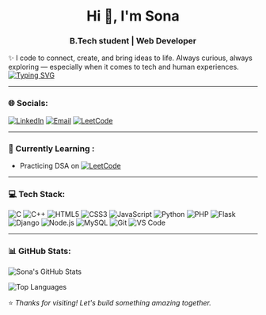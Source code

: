 <h1 align="center">Hi 👋, I'm Sona</h1>
<h3 align="center">B.Tech student | Web Developer  </h3>

✨ I code to connect, create, and bring ideas to life. Always curious, always exploring — especially when it comes to tech and human experiences.
<br>
[![Typing SVG](https://readme-typing-svg.demolab.com?font=Cedarville+Cursive&size=25&pause=1000&color=91DFF7&center=true&vCenter=true&width=435&lines=%E2%99%A2+Turning+Ideas+To+Code+%E2%99%A2)](https://git.io/typing-svg)

---

### 🌐 Socials:
[![LinkedIn](https://img.shields.io/badge/LinkedIn-blue?style=for-the-badge&logo=linkedin&logoColor=white)](https://www.linkedin.com/in/sona-siju-714aa8341)
[![Email](https://img.shields.io/badge/Gmail-D14836?style=for-the-badge&logo=gmail&logoColor=white)](mailto:sonasiju16@gmail.com)
[![LeetCode](https://img.shields.io/badge/LeetCode-FC7C34?style=for-the-badge&logo=leetcode&logoColor=white)](https://leetcode.com/Sona_Siju)

---

### 🌱 Currently Learning  :
- Practicing DSA on [![LeetCode](https://img.shields.io/badge/LeetCode-FC7C34?style=for-the-badge&logo=leetcode&logoColor=white)](https://leetcode.com/Sona_Siju)

---

### 💻 Tech Stack:
![C](https://img.shields.io/badge/C-blue?style=for-the-badge&logo=c)
![C++](https://img.shields.io/badge/C++-00599C?style=for-the-badge&logo=c%2B%2B&logoColor=white)
![HTML5](https://img.shields.io/badge/HTML5-E34F26?style=for-the-badge&logo=html5&logoColor=white)
![CSS3](https://img.shields.io/badge/CSS3-1572B6?style=for-the-badge&logo=css3&logoColor=white)
![JavaScript](https://img.shields.io/badge/JavaScript-323330?style=for-the-badge&logo=javascript&logoColor=F7DF1E)
![Python](https://img.shields.io/badge/Python-3776AB?style=for-the-badge&logo=python&logoColor=white)
![PHP](https://img.shields.io/badge/PHP-777BB4?style=for-the-badge&logo=php&logoColor=white)
![Flask](https://img.shields.io/badge/Flask-black?style=for-the-badge&logo=flask&logoColor=white)
![Django](https://img.shields.io/badge/Django-092E20?style=for-the-badge&logo=django&logoColor=white)
![Node.js](https://img.shields.io/badge/Node.js-339933?style=for-the-badge&logo=nodedotjs&logoColor=white)
![MySQL](https://img.shields.io/badge/MySQL-00758F?style=for-the-badge&logo=mysql&logoColor=white)
![Git](https://img.shields.io/badge/Git-F05032?style=for-the-badge&logo=git&logoColor=white)
![VS Code](https://img.shields.io/badge/VSCode-007ACC?style=for-the-badge&logo=visual%20studio%20code&logoColor=white)

---

### 📊 GitHub Stats:

![Sona's GitHub Stats](https://github-readme-stats.vercel.app/api?username=Sonasiju&show_icons=true&theme=radical)

![Top Languages](https://github-readme-stats.vercel.app/api/top-langs/?username=Sonasiju&layout=compact&theme=radical)







⭐️ *Thanks for visiting! Let's build something amazing together.*
